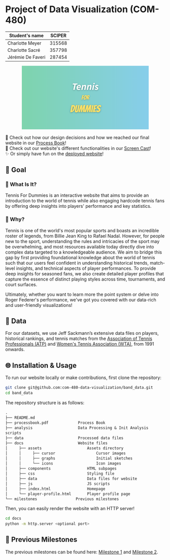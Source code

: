 # Project of Data Visualization (COM-480)

| Student's name    | SCIPER |
|-------------------|--------|
| Charlotte Meyer   | 315568 |
| Charlotte Sacré   | 357798 |
| Jérémie De Faveri | 287454 |


<p align="center">
<img src="data/Tennis.png" width="400"/>
<p>
<!--
<div style="background: linear-gradient(to right, #7ED4AD, #87CEEB); padding: 20px; border-radius: 10px; text-align: center;">
  <span style="font-family: 'Source Sans Pro', italic; color: white; font-size: 2em;">Tennis</span><br>
  <span style="font-family: 'Bangers', cursive; color: #FFE066; font-size: 2em;"> for</span><br>
  <span style="font-family: 'Bangers', cursive; color: #FFE066; font-size: 2em;"> Dummies</span>
</div>
<link href="https://fonts.googleapis.com/css2?family=Bangers&family=Source+Sans+Pro:ital,wght@1,700&display=swap" rel="stylesheet">
-->

:green_book: Check out how our design decisions and how we reached our final website in our [Process Book](./processbook.pdf)! \
:movie_camera: Check out our website's different functionalities in our [Screen Cast]()! \
:sparkles: Or simply have fun on the [deployed website](https://com-480-data-visualization.github.io/band_data/)!

## :dart: Goal
### :tennis: What Is It?
Tennis For Dummies is an interactive website that aims to provide an introduction to the world of tennis while also engaging hardcode tennis fans by offering deep insights into players' performance and key statistics. 

### :tennis: Why?
Tennis is one of the world's most popular sports and boasts an incredible roster of legends, from Billie Jean King to Rafael Nadal. However, for people new to the sport, understanding the rules and intricacies of the sport may be overwhelming,
and most resources available today directly dive into complex data targeted to a knowledgeable audience. We aim to bridge this gap by first providing foundational knowledge about the world of tennis such that our users feel confident in understanding 
historical trends, match-level insights, and technical aspects of player performances. To provide deep insights for seasoned fans, we also create detailed player profiles that capture the essence of distinct playing styles across time, tournaments, and court surfaces. 

Ultimately, whether you want to learn more the point system or delve into Roger Federer's performance, we've got you covered with our data-rich and user-friendly visualizations!


## :floppy_disk: Data

For our datasets, we use Jeff Sackmann’s extensive data files on players, historical rankings, and tennis matches from the [Association of Tennis Professionals (ATP)](https://github.com/JeffSackmann/tennis_atp) and [Women's Tennis Association (WTA)](https://github.com/JeffSackmann/tennis_wta), from 1991 onwards.

## :globe_with_meridians: Installation & Usage


To run our website locally or make contributions, first clone the repository: 
```bash
git clone git@github.com:com-480-data-visualization/band_data.git
cd band_data
```

The repository structure is as follows: 
```
.
├── README.md
├── processbook.pdf             Process Book
├── analysis                    Data Processing & Init Analysis scripts
├── data                        Processed data files
├── docs                        Website files
│     ├── assets                    Assets directory 
│     │     ├── cursor                  Cursor images
│     │     ├── graphs                  Initial sketches 
│     │     └── icons                   Icon images
│     ├── components                HTML subpages
│     ├── css                       Styling file
│     ├── data                      Data files for website
│     ├── js                        JS scripts 
│     ├── index.html                Homepage
│     └── player-profile.html       Player profile page
└── milestones                 Previous milestones
```

Then, you can easily render the website with an HTTP server!
```bash 
cd docs
python -m http.server <optional port>
```

## :checkered_flag: Previous Milestones

The previous milestones can be found here: [Milestone 1](./milestones/milestone1.md) and [Milestone 2](./milestones/milestone2.pdf). 



